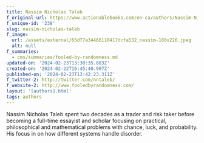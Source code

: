 ```yaml
---
title: Nassim Nicholas Taleb
f_original-url: https://www.actionablebooks.com/en-ca/authors/Nassim-Nicholas-Taleb/
f_unique-id: '238'
slug: nassim-nicholas-taleb
f_image:
  url: /assets/external/65d77a34466118417dcfa532_nassim-180x220.jpeg
  alt: null
f_summaries:
  - cms/summaries/fooled-by-randomness.md
updated-on: '2024-02-23T13:30:35.883Z'
created-on: '2024-02-22T16:45:40.907Z'
published-on: '2024-02-23T13:42:23.311Z'
f_twitter-2: http://twitter.com/nntaleb/
f_website-2: http://www.fooledbyrandomness.com/
layout: '[authors].html'
tags: authors
---
```


Nassim Nicholas Taleb spent two decades as a trader and risk taker before becoming a full-time essayist and scholar focusing on practical, philosophical and mathematical problems with chance, luck, and probability. His focus in on how different systems handle disorder.
